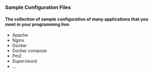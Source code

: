 ### Sample Configuration Files

#### The collection of sample configuration of many applications  that you meet in your programming live:

* Apache
* Nginx
* Docker
* Docker compose
* Pm2 
* Supervisord
* ...



